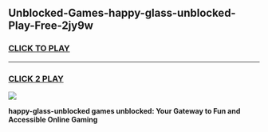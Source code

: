 
## Unblocked-Games-happy-glass-unblocked-Play-Free-2jy9w
<h3>
<a href="https://premium76.site?title=happy-glass-unblocked&ref=18A1">CLICK TO PLAY</a></h3>
<hr>

<h3>
<a href="https://premium76.site?title=happy-glass-unblocked&ref=18A1">CLICK 2 PLAY</a>
  
</h3>

<a href="https://premium76.site?title=happy-glass-unblocked&ref=18A1"><img src="https://clearcache.store/games.png"></a>


**happy-glass-unblocked games unblocked: Your Gateway to Fun and Accessible Online Gaming**
